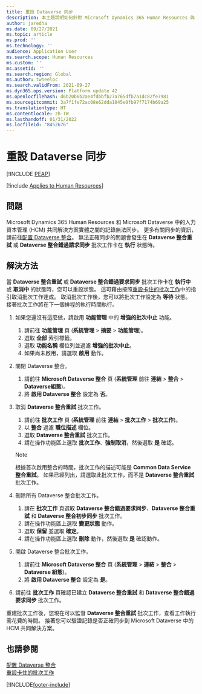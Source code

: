 ```yaml
---
title: 重設 Dataverse 同步
description: 本主題說明如何針對 Microsoft Dynamics 365 Human Resources 與 Microsoft Dataverse 中的人力資本管理 (HCM) 共同解決方案之間，記錄無法正確同步的問題進行障礙排除。
author: jaredha
ms.date: 09/27/2021
ms.topic: article
ms.prod: ''
ms.technology: ''
audience: Application User
ms.search.scope: Human Resources
ms.custom: ''
ms.assetid: ''
ms.search.region: Global
ms.author: twheeloc
ms.search.validFrom: 2021-09-27
ms.dyn365.ops.version: Platform update 42
ms.openlocfilehash: d6b20b6b2ae4fdbbfb27a765dfb7a1dc82fe7981
ms.sourcegitcommit: 3a7f1fe72ac08e62dda1045e0fb97f7174b69a25
ms.translationtype: HT
ms.contentlocale: zh-TW
ms.lasthandoff: 01/31/2022
ms.locfileid: "8452676"
---
```

# <a name="reset-dataverse-synchronization"></a>重設 Dataverse 同步


[!INCLUDE [PEAP](../includes/peap-2.md)]

[!include [Applies to Human Resources](../includes/applies-to-hr.md)]

## <a name="issue"></a>問題

Microsoft Dynamics 365 Human Resources 和 Microsoft Dataverse 中的人力資本管理 (HCM) 共同解決方案實體之間的記錄無法同步。 更多有關同步的資訊，請前往[配置 Dataverse 整合](hr-admin-integration-common-data-service.md)。 無法正確同步的問題會發生在 **Dataverse 整合重試** 或 **Dataverse 整合錯過請求同步** 批次工作卡在 **執行** 狀態時。

## <a name="resolution"></a>解決方法

當 **Dataverse 整合重試** 或 **Dataverse 整合錯過要求同步** 批次工作卡在 **執行中** 或 **取消中** 的狀態時，您可以重設狀態。 這可藉由按照[重設卡住的批次工作](hr-admin-troubleshooting-batch-execution.md)中的指引取消批次工作達成。 取消批次工作後，您可以將批次工作設定為 **等待** 狀態。 接著批次工作將在下一個排程的執行時間執行。

1. 如果您還沒有這麼做，請啟用 **功能管理** 中的 **增強的批次中止** 功能。
   1. 請前往 **功能管理** 頁 (**系統管理** > **摘要** > **功能管理**)。
   2. 選取 **全部** 索引標籤。
   3. 選取 **功能名稱** 欄位列並過濾 **增強的批次中止**。
   4. 如果尚未啟用，請選取 **啟用** 動作。

2. 關閉 Dataverse 整合。
   1. 請前往 **Microsoft Dataverse 整合** 頁 (**系統管理** 前往 **連結** > **整合** > **Dataverse組態**)。
   2. 將 **啟用 Dataverse 整合** 設定為 **否**。

3. 取消 **Dataverse 整合重試** 批次工作。
   1. 請前往 **批次工作** 頁 (**系統管理** 前往 **連結** > **批次工作** > **批次工作**)。
   2. 以 **整合** 過濾 **職位描述** 欄位。
   3. 選取 **Dataverse 整合重試** 批次工作。
   4. 請在操作功能區上選取 **批次工作**、**強制取消**，然後選取 **是** 確認。

   > [!NOTE]
   > 根據首次啟用整合的時間，批次工作的描述可能是 **Common Data Service 整合重試**。 如果已經列出，請選取此批次工作，而不是 **Dataverse 整合重試** 批次工作。

4. 刪除所有 Dataverse 整合批次工作。
   1. 請在 **批次工作** 頁選取 **Dataverse 整合錯過要求同步**、**Dataverse 整合重試** 和 **Dataverse 整合初步同步** 批次工作。
   2. 請在操作功能區上選取 **變更狀態** 動作。 
   3. 選取 **保留** 並選取 **確定**。
   4. 請在操作功能區上選取 **刪除** 動作，然後選取 **是** 確認動作。

5. 開啟 Dataverse 整合批次工作。
   1. 請前往 **Microsoft Dataverse 整合** 頁 (**系統管理** > **連結** > **整合** > **Dataverse 組態**)。
   2. 將 **啟用 Dataverse 整合** 設定為 **是**。

6. 請前往 **批次工作** 頁確認已建立 **Dataverse 整合重試** 和 **Dataverse 整合錯過要求同步** 批次工作。

重建批次工作後，您現在可以監督 **Dataverse 整合重試** 批次工作，查看工作執行需花費的時間。 接著您可以驗證記錄是否正確同步到 Microsoft Dataverse 中的 HCM 共同解決方案。

## <a name="see-also"></a>也請參閱

[配置 Dataverse 整合](hr-admin-integration-common-data-service.md)<br>
[重設卡住的批次工作](hr-admin-troubleshooting-batch-execution.md)


[!INCLUDE[footer-include](../includes/footer-banner.md)]
